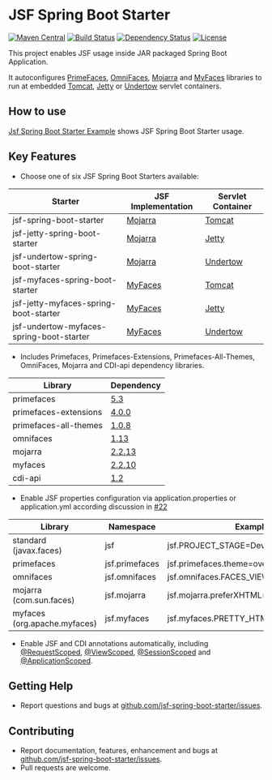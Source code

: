JSF Spring Boot Starter
=============================
[![Maven Central](https://maven-badges.herokuapp.com/maven-central/com.github.persapiens/jsf-spring-boot-starter/badge.svg)](https://maven-badges.herokuapp.com/maven-central/com.github.persapiens/jsf-spring-boot-starter)
[![Build Status](https://travis-ci.org/persapiens/jsf-spring-boot-starter.svg?branch=master)](https://travis-ci.org/persapiens/jsf-spring-boot-starter)
[![Dependency Status](https://www.versioneye.com/user/projects/573daf0bce8d0e004505e961/badge.svg?style=flat)](https://www.versioneye.com/user/projects/573daf0bce8d0e004505e961)
[![License](http://img.shields.io/:license-apache-blue.svg)](http://www.apache.org/licenses/LICENSE-2.0.html)

This project enables JSF usage inside JAR packaged Spring Boot Application.

It autoconfigures [PrimeFaces](http://primefaces.org/), [OmniFaces](http://omnifaces.org/), [Mojarra](https://javaserverfaces.java.net/) and [MyFaces](http://myfaces.apache.org/) libraries to run at embedded [Tomcat](http://tomcat.apache.org/), [Jetty](http://www.eclipse.org/jetty) or [Undertow](http://undertow.io) servlet containers.

## How to use

[Jsf Spring Boot Starter Example](https://github.com/persapiens/jsf-spring-boot-starter-example) shows JSF Spring Boot Starter usage.

## Key Features

- Choose one of six JSF Spring Boot Starters available:

Starter | JSF Implementation | Servlet Container
------------ | ------------- | -------------
jsf-spring-boot-starter | [Mojarra](https://javaserverfaces.java.net/) | [Tomcat](http://tomcat.apache.org/)
jsf-jetty-spring-boot-starter | [Mojarra](https://javaserverfaces.java.net/) | [Jetty](http://www.eclipse.org/jetty)
jsf-undertow-spring-boot-starter | [Mojarra](https://javaserverfaces.java.net/) | [Undertow](http://undertow.io)
jsf-myfaces-spring-boot-starter | [MyFaces](http://myfaces.apache.org/) | [Tomcat](http://tomcat.apache.org/)
jsf-jetty-myfaces-spring-boot-starter | [MyFaces](http://myfaces.apache.org/) | [Jetty](http://www.eclipse.org/jetty)
jsf-undertow-myfaces-spring-boot-starter | [MyFaces](http://myfaces.apache.org/) | [Undertow](http://undertow.io)

- Includes Primefaces, Primefaces-Extensions, Primefaces-All-Themes, OmniFaces, Mojarra and CDI-api dependency libraries.

Library | Dependency
------------ | -------------
primefaces | [5.3](http://search.maven.org/#artifactdetails\|org.primefaces\|primefaces\|5.3\|jar)
primefaces-extensions | [4.0.0](http://search.maven.org/#artifactdetails\|org.primefaces.extensions\|primefaces-extensions\|4.0.0\|jar)
primefaces-all-themes | [1.0.8](http://search.maven.org/#artifactdetails\|org.primefaces.extensions\|all-themes\|1.0.8\|jar)
omnifaces | [1.13](http://search.maven.org/#artifactdetails\|org.omnifaces\|omnifaces\|1.13\|jar)
mojarra | [2.2.13](http://search.maven.org/#artifactdetails\|org.glassfish\|javax.faces\|2.2.13\|jar) 
myfaces | [2.2.10](http://search.maven.org/#artifactdetails\|org.apache.myfaces.core\|myfaces-bundle\|2.2.10\|jar)
cdi-api | [1.2](http://search.maven.org/#artifactdetails\|javax.enterprise\|cdi-api\|1.2\|jar)

- Enable JSF properties configuration via application.properties or application.yml according discussion in [#22](https://github.com/persapiens/jsf-spring-boot-starter/issues/22)

Library | Namespace | Example
------------ | ------------- | ---------
standard (javax.faces) | jsf | jsf.PROJECT_STAGE=Development
primefaces | jsf.primefaces | jsf.primefaces.theme=overcast
omnifaces | jsf.omnifaces | jsf.omnifaces.FACES_VIEWS_ENABLED=true
mojarra (com.sun.faces) | jsf.mojarra | jsf.mojarra.preferXHTML=true
myfaces (org.apache.myfaces) | jsf.myfaces | jsf.myfaces.PRETTY_HTML=true

- Enable JSF and CDI annotations automatically, including [@RequestScoped](http://docs.oracle.com/javaee/7/api/javax/enterprise/context/RequestScoped.html), [@ViewScoped](https://javaserverfaces.java.net/docs/2.2/javadocs/javax/faces/view/ViewScoped.html), [@SessionScoped](http://docs.oracle.com/javaee/7/api/javax/enterprise/context/SessionScoped.html) and  [@ApplicationScoped](http://docs.oracle.com/javaee/7/api/javax/enterprise/context/ApplicationScoped.html).

## Getting Help

* Report questions and bugs at [github.com/jsf-spring-boot-starter/issues](https://github.com/persapiens/jsf-spring-boot-starter/issues).

## Contributing

* Report documentation, features, enhancement and bugs at [github.com/jsf-spring-boot-starter/issues](https://github.com/persapiens/jsf-spring-boot-starter/issues).
* Pull requests are welcome.



